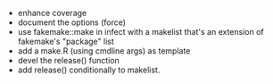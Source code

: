 - enhance coverage
- document the options (force)
- use fakemake::make in infect with a makelist that's an extension of fakemake's
  "package" list
- add a make.R (using cmdline args) as template
- devel the release() function
- add release() conditionally to makelist.

